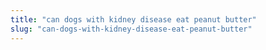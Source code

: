 ```yaml
---
title: "can dogs with kidney disease eat peanut butter"
slug: "can-dogs-with-kidney-disease-eat-peanut-butter"
---
```


